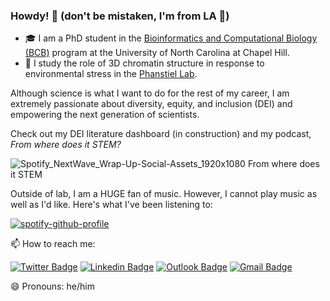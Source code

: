 ### Howdy! 🤠 (don't be mistaken, I'm from LA 🌴)

* 🎓 I am a PhD student in the [Bioinformatics and Computational Biology (BCB)](https://bcb.unc.edu/) program at the University of North Carolina at Chapel Hill.
* 🔬 I study the role of 3D chromatin structure in response to environmental stress in the [Phanstiel Lab](http://phanstiel-lab.med.unc.edu/).

Although science is what I want to do for the rest of my career, I am extremely passionate about diversity, equity, and inclusion (DEI) and empowering the next generation of scientists.

Check out my DEI literature dashboard (in construction) and my podcast, _From where does it STEM?_

![Spotify_NextWave_Wrap-Up-Social-Assets_1920x1080 From where does it STEM](https://github.com/jpflores-13/jpflores-13/assets/64728821/e75cdb6e-5eeb-4a84-8f1d-95663f6a8134)

Outside of lab, I am a HUGE fan of music. However, I cannot play music as well as I'd like. Here's what I've been listening to:

[![spotify-github-profile](https://spotify-github-profile.vercel.app/api/view?uid=1246212565&cover_image=true&theme=novatorem&show_offline=false&background_color=121212&interchange=false&bar_color=53b14f&bar_color_cover=false)](https://open.spotify.com/user/1246212565?si=e4b417f50fbd48ff)

📫 How to reach me:

[![Twitter Badge](https://img.shields.io/badge/Twitter-1DA1F2?style=for-the-badge&logo=twitter&logoColor=white)](https://twitter.com/jpflores_31) [![Linkedin Badge](https://img.shields.io/badge/LinkedIn-0077B5?style=for-the-badge&logo=linkedin&logoColor=white)](https://www.linkedin.com/in/john-patrick-flores/) [![Outlook Badge](https://img.shields.io/badge/Microsoft_Outlook-0078D4?style=for-the-badge&logo=microsoft-outlook&logoColor=white
)](mailto:jflores@unc.edu) [![Gmail Badge](https://img.shields.io/badge/Gmail-D14836?style=for-the-badge&logo=gmail&logoColor=white)](mailto:jpflores013@gmail.com)

😄 Pronouns: he/him
